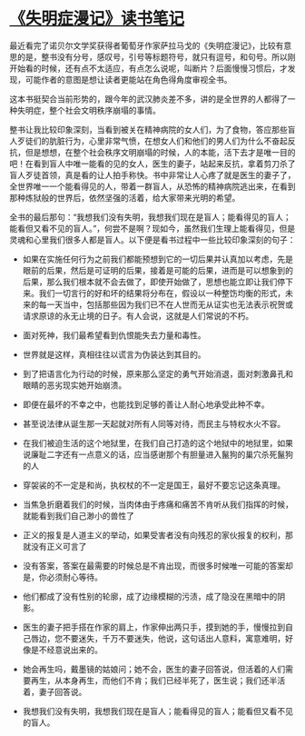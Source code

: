 # [《失明症漫记》读书笔记](https://github.com/superleeyom/blog/issues/14)

最近看完了诺贝尔文学奖获得者葡萄牙作家萨拉马戈的《失明症漫记》，比较有意思的是，整书没有分号，感叹号，引号等标题符号，就只有逗号，和句号。所以刚开始看的时候，还有点不太适应，有点怎么说呢，叫断片？后面慢慢习惯后，才发现，可能作者的意图是想让读者更能站在角色得角度审视全书。

这本书挺契合当前形势的，跟今年的武汉肺炎差不多，讲的是全世界的人都得了一种失明症，整个社会文明秩序崩塌的事情。

整书让我比较印象深刻，当看到被关在精神病院的女人们，为了食物，答应那些盲人歹徒们的肮脏行为，心里非常气愤，在想女人们和他们的男人们为什么不奋起反抗，但是想想，在整个社会秩序文明崩塌的时候，人的本能，活下去才是唯一目的吧！在看到盲人中唯一能看的见的女人，医生的妻子，站起来反抗，拿着剪刀杀了盲人歹徒首领，真是看的让人拍手称快。书中非常让人心疼了就是医生的妻子了，全世界唯一一个能看得见的人，带着一群盲人，从恐怖的精神病院逃出来，在看到那种炼狱般的世界后，依然坚强的活着，给大家带来光明的希望。

全书的最后那句：“我想我们没有失明，我想我们现在是盲人；能看得见的盲人；能看但又看不见的盲人。”，何尝不是啊？现如今，虽然我们生理上能看得见，但是灵魂和心里我们很多人都是盲人。以下便是看书过程中一些比较印象深刻的句子：

- 如果在实施任何行为之前我们都能预想到它的一切后果并认真加以考虑，先是眼前的后果，然后是可证明的后果，接着是可能的后果，进而是可以想象到的后果，那么我们根本就不会去做了，即使开始做了，思想也能立即让我们停下来。我们一切言行的好和坏的结果将分布在，假设以一种整饬均衡的形式，未来的每一天当中，包括那些因为我们已不在人世而无从证实也无法表示祝贺或请求原谅的永无止境的日子。有人会说，这就是人们常说的不朽。

- 面对死神，我们最希望看到仇恨能失去力量和毒性。

- 世界就是这样，真相往往以谎言为伪装达到其目的。

- 到了把语言化为行动的时候，原来那么坚定的勇气开始消退，面对刺激鼻孔和眼睛的恶劣现实她开始崩溃。

- 即便在最坏的不幸之中，也能找到足够的善让人耐心地承受此种不幸。


- 甚至说法律从诞生那一天起就对所有人同等对待，而民主与特权水火不容。

- 在我们被迫生活的这个地狱里，在我们自己打造的这个地狱中的地狱里，如果说廉耻二字还有一点意义的话，应当感谢那个有胆量进入鬣狗的巢穴杀死鬣狗的人

- 穿袈裟的不一定是和尚，执权杖的不一定是国王，最好不要忘记这条真理。

- 当焦急折磨着我们的时候，当肉体由于疼痛和痛苦不肯听从我们指挥的时候，就能看到我们自己渺小的兽性了

- 正义的报复是人道主义的举动，如果受害者没有向残忍的家伙报复的权利，那就没有正义可言了

- 没有答案，答案在最需要的时候总是不肯出现，而很多时候唯一可能的答案却是，你必须耐心等待。

- 他们都成了没有性别的轮廓，成了边缘模糊的污渍，成了隐没在黑暗中的阴影。

- 医生的妻子把手搭在作家的肩上，作家伸出两只手，摸到她的手，慢慢拉到自己唇边，您不要迷失，千万不要迷失，他说，这句话出人意料，寓意难明，好像是不经意说出来的。

- 她会再生吗，戴墨镜的姑娘问；她不会，医生的妻子回答说，但活着的人们需要再生，从本身再生，而他们不肯；我们已经半死了，医生说；我们还半活着，妻子回答说。

- 我想我们没有失明，我想我们现在是盲人；能看得见的盲人；能看但又看不见的盲人。